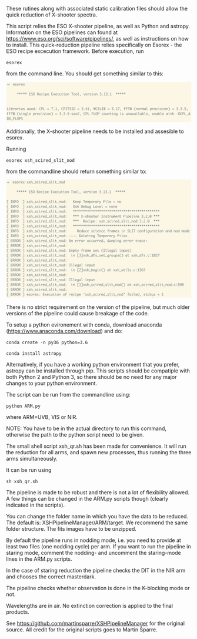 These rutines along with associated static calibration files should allow the quick reduction of X-shooter spectra.

This script relies the ESO X-shooter pipeline, as well as Python and astropy. Information on the ESO pipelines can found at https://www.eso.org/sci/software/pipelines/, as well as instructions on how to install. This quick-reduction pipeline relies specifically on Esorex - the ESO recipe excecution framework. Before execution, run

```
esorex
```

from the command line. You should get something similar to this:


![alt tag](docs/figs/esorex.png)

Additionally, the X-shooter pipeline needs to be installed and assesible to esorex.

Running

```
esorex xsh_scired_slit_nod
```

from the commandline should return something similar to:

![alt tag](docs/figs/xsh_scired_slit_nod.png)

There is no strict requirement on the version of the pipeline, but much older versions of the pipeline could cause breakage of the code.


To setup a python evironement with conda, download anaconda (https://www.anaconda.com/download) and do:

```
conda create -n py36 python=3.6
```

```
conda install astropy
```

Alternatively, if you have a working python environment that you prefer, astropy can be installed through pip. This scripts should be compatiple with both Python 2 and Python 3, so there should be no need for any major changes to your python environment.

The script can be run from the commandline using:

```
python ARM.py
```

where ARM=UVB, VIS or NIR.

NOTE: You have to be in the actual directory to run this command, otherwise the path to the python script need to be given.

The small shell script xsh_qr.sh has been made for convenience. It will run the reduction for all arms, and spawn new processes, thus running the three arms simultaneously. 

It can be run using

```
sh xsh_qr.sh
```

The pipeline is made to be robust and there is not a lot of flexibility allowed. A few things can be changed in the ARM.py scripts though (clearly indicated in the scripts).

You can change the folder name in which you have the data to be reduced. The default is: XSHPipelineManager/ARM/target. We recommend the same folder structure. The fits images have to be unzipped.

By default the pipeline runs in nodding mode, i.e. you need to provide at least two files (one nodding cycle) per arm. If you want to
run the pipeline in staring mode, comment the nodding- and uncomment the staring-mode lines in the ARM.py scripts.

In the case of staring reduction the pipeline checks the DIT in the NIR arm and chooses the correct masterdark.

The pipeline checks whether observation is done in the K-blocking mode or not.

Wavelengths are in air. No extinction correction is applied to the final products.

See https://github.com/martinsparre/XSHPipelineManager for the original source. All credit for the original scripts goes to Martin Sparre.

